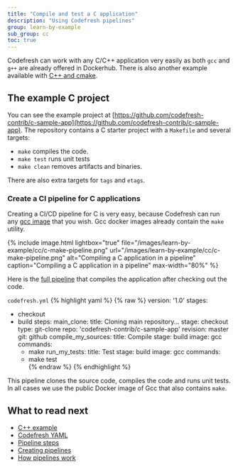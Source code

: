 ```yaml
---
title: "Compile and test a C application"
description: "Using Codefresh pipelines"
group: learn-by-example
sub_group: cc
toc: true
---
```


Codefresh can work with any C/C++ application very easily as both `gcc` and `g++` are already offered in Dockerhub. There is also another example available with [C++ and cmake]({{site.baseurl}}/docs/learn-by-example/cc/cpp-cmake).

## The example C project

You can see the example project at [https://github.com/codefresh-contrib/c-sample-app](https://github.com/codefresh-contrib/c-sample-app). The repository contains a C starter project with a `Makefile` and several targets:

* `make` compiles the code.
* `make test` runs unit tests
* `make clean` removes artifacts and binaries.

There are also extra targets for `tags` and `etags`.

### Create a CI pipeline for C applications

Creating a CI/CD pipeline for C is very easy, because Codefresh can run any [gcc image](https://hub.docker.com/_/gcc/) that you wish. Gcc docker images already contain the `make` utility. 

{% include image.html 
lightbox="true" 
file="/images/learn-by-example/cc/c-make-pipeline.png" 
url="/images/learn-by-example/cc/c-make-pipeline.png" 
alt="Compiling a C application in a pipeline"
caption="Compiling a C application in a pipeline"
max-width="80%" 
%}

Here is the [full pipeline](https://github.com/codefresh-contrib/c-sample-app/blob/master/codefresh.yml) that compiles the application after checking out the code.

 `codefresh.yml`
{% highlight yaml %}
{% raw %}
version: '1.0'
stages:
  - checkout
  - build
steps:
  main_clone:
    title: Cloning main repository...
    stage: checkout
    type: git-clone
    repo: 'codefresh-contrib/c-sample-app'
    revision: master
    git: github
  compile_my_sources:
    title: Compile
    stage: build
    image: gcc
    commands:
      - make
  run_my_tests:
    title: Test
    stage: build
    image: gcc
    commands:
      - make test   
{% endraw %}
{% endhighlight %}

This pipeline clones the source code, compiles the code and runs unit tests. In all cases we use the public Docker image of Gcc that also contains `make`.


## What to read next

* [C++ example]({{site.baseurl}}/docs/learn-by-example/cc/cpp-cmake/)
* [Codefresh YAML]({{site.baseurl}}/docs/codefresh-yaml/what-is-the-codefresh-yaml/)
* [Pipeline steps]({{site.baseurl}}/docs/codefresh-yaml/steps/)
* [Creating pipelines]({{site.baseurl}}/docs/configure-ci-cd-pipeline/pipelines/)
* [How pipelines work]({{site.baseurl}}/docs/configure-ci-cd-pipeline/introduction-to-codefresh-pipelines/)